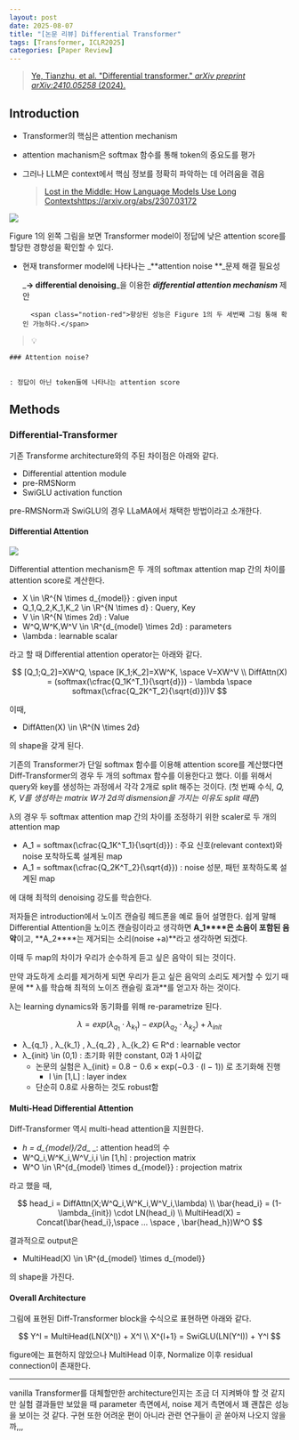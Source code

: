```yaml
---
layout: post
date: 2025-08-07
title: "[논문 리뷰] Differential Transformer"
tags: [Transformer, ICLR2025]
categories: [Paper Review]
---
```


> [Ye, Tianzhu, et al. "Differential transformer." ](https://arxiv.org/abs/2410.05258)[_arXiv preprint arXiv:2410.05258_](https://arxiv.org/abs/2410.05258)[ (2024).](https://arxiv.org/abs/2410.05258)



## Introduction

- Transformer의 핵심은 attention mechanism
- attention machanism은 softmax 함수를 통해 token의 중요도를 평가
- 그러나 LLM은 context에서 핵심 정보를 정확히 파악하는 데 어려움을 겪음

	> [Lost in the Middle: How Language Models Use Long Contextshttps://arxiv.org/abs/2307.03172](https://arxiv.org/abs/2307.03172)


![](https://prod-files-secure.s3.us-west-2.amazonaws.com/542b861c-36a8-4051-84e5-8804b6728dba/9083ea56-691a-4752-ae26-47f403431ac8/image.png?X-Amz-Algorithm=AWS4-HMAC-SHA256&X-Amz-Content-Sha256=UNSIGNED-PAYLOAD&X-Amz-Credential=ASIAZI2LB466TXP7BFHL%2F20251010%2Fus-west-2%2Fs3%2Faws4_request&X-Amz-Date=20251010T003806Z&X-Amz-Expires=3600&X-Amz-Security-Token=IQoJb3JpZ2luX2VjEEgaCXVzLXdlc3QtMiJGMEQCIG2b%2B6kME9XzjEHrUdMJseTTe8stg6yoS4aiIB%2BAaRGHAiAn71kRYRUE1O3pQyKxxZMeIPKbb1T%2FTZA6wvgSPcQLpCqIBAjh%2F%2F%2F%2F%2F%2F%2F%2F%2F%2F8BEAAaDDYzNzQyMzE4MzgwNSIM9%2BCIlM0rV6wa7DZ%2BKtwD%2BFPXF2jounNa%2BPu7izV%2FIA%2Bzxpo4qsKUfC3Ieu1VA1X8NIv8OdgvAHHe0X%2F3uVjSwzZmMeqY%2BbTK4vb%2FAk7GxPkn3usct7Dqeu34MDdibtrI4fY%2FepgvH%2F%2BaDMmJet%2BeGcvYr65q9A0W9I68r3YD1IBPL2dm6w1ruoN%2BW9uOEiogDz8%2BkalYbqKSkeyZmCSkzsgenmU9vMSxKoiDS4HN3TQbS4dKPTKtcof4WuS2dbzW9Hfb7ElhPwX3jbwE0wcctYsKZAeYw7uIwjtOWPz%2B0UBt%2BXumD7dy%2BwkFElz%2BW8g15CnZ9ttCATP6sCuS5uwQUQ1nDEd6EWa%2FFmqasiAuBUQAj9kVMKB%2BcobPIT8Vfm%2FUJs%2Fndy2QXwF5jPp3TYhYtI6D20DRhYx66Li3jVB1%2BZeySSZ85bAZsrIB54C0mFXXDwlf9feQKNAP%2Fu6RzivgJmfkocFGTJtAtHlSL3WvqurpPKBhfKB3GvL%2Ft6Ju2YX2LI3rE8oOKSExCDTIdGDSNZd9d5Tx%2Fur0Ui7veEBkK9Q8Ys6fk6CaZpYpP%2FVsX%2FkXF4gEodgHuG6wnZ0y9fPg7VCRIs5s3xRT%2BYcmH5c%2FFUrHA%2FLPik3PRAfHUhFKOUoY8DdB%2BdrU9dOZBNAwypuhxwY6pgGqN7sl%2F0ILwQUnUzlWv9TL5oG7YozM5WKwC2yvz5jzW03ZggIhEYZb4lWHcZqS4v%2BESozsbdqu6Y6%2B%2B6WUeVb5N8kmjTkZVG1cG7NuM14GPyXgCqIYyPYsm8aw%2B9pK17uIp9sAF8Mf1VEen5PwfCA5nD0V5v6gvzVLx%2BWHoL4brFsMGuHP6XQRyunwk%2FdFC8rzFdL61HVrVNaQ2%2Feeb1RkwjeDhKS3&X-Amz-Signature=3cca24637fe33ea6482a8c2c1cc684fc5b8b54a3d281b84604b8bec5fc2dcde8&X-Amz-SignedHeaders=host&x-amz-checksum-mode=ENABLED&x-id=GetObject)


Figure 1의 왼쪽 그림을 보면 Transformer model이 정답에 낮은 attention score를 할당한 경향성을 확인할 수 있다.

- 현재 transformer model에 나타나는 _**attention noise **_문제 해결 필요성

	_**→ differential denoising**_을 이용한 _**differential attention mechanism**_ 제안


		<span class="notion-red">향상된 성능은 Figure 1의 두 세번째 그림 통해 확인 가능하다.</span>


> 💡 


	### Attention noise?


	: 정답이 아닌 token들에 나타나는 attention score



## Methods



### Differential-Transformer


기존 Transforme architecture와의 주된 차이점은 아래와 같다.

- Differential attention module
- pre-RMSNorm
- SwiGLU activation function

pre-RMSNorm과 SwiGLU의 경우 LLaMA에서 채택한 방법이라고 소개한다.



#### Differential Attention


![](https://prod-files-secure.s3.us-west-2.amazonaws.com/542b861c-36a8-4051-84e5-8804b6728dba/116d70b2-1963-4810-9167-f4c7d8a06e8f/image.png?X-Amz-Algorithm=AWS4-HMAC-SHA256&X-Amz-Content-Sha256=UNSIGNED-PAYLOAD&X-Amz-Credential=ASIAZI2LB466TXP7BFHL%2F20251010%2Fus-west-2%2Fs3%2Faws4_request&X-Amz-Date=20251010T003806Z&X-Amz-Expires=3600&X-Amz-Security-Token=IQoJb3JpZ2luX2VjEEgaCXVzLXdlc3QtMiJGMEQCIG2b%2B6kME9XzjEHrUdMJseTTe8stg6yoS4aiIB%2BAaRGHAiAn71kRYRUE1O3pQyKxxZMeIPKbb1T%2FTZA6wvgSPcQLpCqIBAjh%2F%2F%2F%2F%2F%2F%2F%2F%2F%2F8BEAAaDDYzNzQyMzE4MzgwNSIM9%2BCIlM0rV6wa7DZ%2BKtwD%2BFPXF2jounNa%2BPu7izV%2FIA%2Bzxpo4qsKUfC3Ieu1VA1X8NIv8OdgvAHHe0X%2F3uVjSwzZmMeqY%2BbTK4vb%2FAk7GxPkn3usct7Dqeu34MDdibtrI4fY%2FepgvH%2F%2BaDMmJet%2BeGcvYr65q9A0W9I68r3YD1IBPL2dm6w1ruoN%2BW9uOEiogDz8%2BkalYbqKSkeyZmCSkzsgenmU9vMSxKoiDS4HN3TQbS4dKPTKtcof4WuS2dbzW9Hfb7ElhPwX3jbwE0wcctYsKZAeYw7uIwjtOWPz%2B0UBt%2BXumD7dy%2BwkFElz%2BW8g15CnZ9ttCATP6sCuS5uwQUQ1nDEd6EWa%2FFmqasiAuBUQAj9kVMKB%2BcobPIT8Vfm%2FUJs%2Fndy2QXwF5jPp3TYhYtI6D20DRhYx66Li3jVB1%2BZeySSZ85bAZsrIB54C0mFXXDwlf9feQKNAP%2Fu6RzivgJmfkocFGTJtAtHlSL3WvqurpPKBhfKB3GvL%2Ft6Ju2YX2LI3rE8oOKSExCDTIdGDSNZd9d5Tx%2Fur0Ui7veEBkK9Q8Ys6fk6CaZpYpP%2FVsX%2FkXF4gEodgHuG6wnZ0y9fPg7VCRIs5s3xRT%2BYcmH5c%2FFUrHA%2FLPik3PRAfHUhFKOUoY8DdB%2BdrU9dOZBNAwypuhxwY6pgGqN7sl%2F0ILwQUnUzlWv9TL5oG7YozM5WKwC2yvz5jzW03ZggIhEYZb4lWHcZqS4v%2BESozsbdqu6Y6%2B%2B6WUeVb5N8kmjTkZVG1cG7NuM14GPyXgCqIYyPYsm8aw%2B9pK17uIp9sAF8Mf1VEen5PwfCA5nD0V5v6gvzVLx%2BWHoL4brFsMGuHP6XQRyunwk%2FdFC8rzFdL61HVrVNaQ2%2Feeb1RkwjeDhKS3&X-Amz-Signature=1a6669346fac3135e1c009ffa1e778d08cb6bb94479b783b8a5c276fb8c2465b&X-Amz-SignedHeaders=host&x-amz-checksum-mode=ENABLED&x-id=GetObject)


Differential attention mechanism은 두 개의 softmax attention map 간의 차이를 attention score로 계산한다.

- X \in \R^{N \times d\_{model}} : given input
- Q\_1,Q\_2,K\_1,K\_2 \in \R^{N \times d} : Query, Key
- V \in \R^{N \times 2d} : Value
- W^Q,W^K,W^V \in \R^{d\_{model} \times 2d} : parameters
- \lambda : learnable scalar

라고 할 때 Differential attention operator는 아래와 같다.


$$
[Q_1;Q_2]=XW^Q, \space [K_1;K_2]=XW^K, \space V=XW^V \\
DiffAttn(X) = (softmax(\cfrac{Q_1K^T_1}{\sqrt{d}}) - \lambda \space softmax(\cfrac{Q_2K^T_2}{\sqrt{d}}))V
$$


이때,

- DiffAtten(X) \in \R^{N \times 2d}

의 shape을 갖게 된다.


기존의 Transformer가 단일 softmax 함수를 이용해 attention score를 계산했다면 Diff-Transformer의 경우 두 개의 softmax 함수를 이용한다고 했다. 이를 위해서 query와 key를 생성하는 과정에서 각각 2개로 split 해주는 것이다. <span class="notion-red">(첫 번째 수식, </span><span class="notion-red">_Q, K, V를 생성하는 matrix W가 2d의 dismension을 가지는 이유도 split 때문_</span><span class="notion-red">)</span>


 λ의 경우 두 softmax attention map 간의 차이를 조정하기 위한 scaler로 두 개의 attention map

- A\_1 = softmax(\cfrac{Q\_1K^T\_1}{\sqrt{d}}) : 주요 신호(relevant context)와 noise 포착하도록 설계된 map
- A\_1 = softmax(\cfrac{Q\_2K^T\_2}{\sqrt{d}}) : noise 성분, 패턴 포착하도록 설계된 map 

에 대해 최적의 denoising 강도를 학습한다.


저자들은 introduction에서 노이즈 캔슬링 헤드폰을 예로 들어 설명한다. 쉽게 말해 Differential Attention을 노이즈 캔슬링이라고 생각하면 **A\_1****은 소음이 포함된 음악**이고, **A\_2****는 제거되는 소리(noise +a)**라고 생각하면 되겠다. 


이때 두 map의 차이가 우리가 순수하게 듣고 싶은 음악이 되는 것이다. 


만약 과도하게 소리를 제거하게 되면 우리가 듣고 싶은 음악의 소리도 제거할 수 있기 때문에 ** λ를 학습해 최적의 노이즈 캔슬링 효과**를 얻고자 하는 것이다.


λ는 learning dynamics와 동기화를 위해 re-parametrize 된다.


$$
\lambda = exp(\lambda_{q_1} \cdot \lambda_{k_1}) - exp(\lambda_{q_2} \cdot \lambda_{k_2}) + \lambda_{init}
$$

- λ\_{q\_1} , λ\_{k\_1} , λ\_{q\_2} , λ\_{k\_2} ∈ R^d : learnable vector
- λ\_{init} \in (0,1) : 초기화 위한 constant, 0과 1 사이값
	- 논문의 실험은 λ\_{init} = 0.8 − 0.6 × exp(−0.3 · (l − 1)) 로 초기화해 진행
		- l \in [1,L] : layer index
	- 단순히 0.8로 사용하는 것도 robust함


#### **Multi-Head Differential Attention**


Diff-Transformer 역시 multi-head attention을 지원한다.

- _h = d\_{model}/2d__ _: attention head의 수
- W^Q\_i,W^K\_i,W^V\_i,i \in [1,h] : projection matrix
- W^O \in \R^{d\_{model} \times d\_{model}} : projection matrix

라고 했을 때,


$$
head_i = DiffAttn(X;W^Q_i,W^K_i,W^V_i,\lambda) \\
\bar{head_i} = (1-\lambda_{init}) \cdot LN(head_i) \\
MultiHead(X) = Concat(\bar{head_i},\space ... \space , \bar{head_h})W^O
$$


결과적으로 output은

- MultiHead(X) \in \R^{d\_{model} \times d\_{model}}

의 shape을 가진다.



#### Overall Architecture


그림에 표현된 Diff-Transformer block을 수식으로 표현하면 아래와 같다.


$$
Y^l = MultiHead(LN(X^l)) + X^l \\
X^{l+1} = SwiGLU(LN(Y^l)) + Y^l
$$


figure에는 표현하지 않았으나 MultiHead 이후, Normalize 이후 residual connection이 존재한다.


---


vanilla Transformer를 대체할만한 architecture인지는 조금 더 지켜봐야 할 것 같지만 실험 결과들만 보았을 때 parameter 측면에서, noise 제거 측면에서 꽤 괜찮은 성능을 보이는 것 같다. 구현 또한 어려운 편이 아니라 관련 연구들이 곧 쏟아져 나오지 않을까,,,

